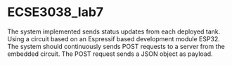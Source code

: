 # ECSE3038_lab7
The system implemented sends status updates from each deployed tank. Using a circuit based on an Espressif based development module ESP32.
The system should continuously sends POST requests to a server from the embedded circuit. 
The POST request sends a JSON object as payload.
